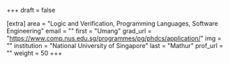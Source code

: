 +++
draft = false

[extra]
area = "Logic and Verification, Programming Languages, Software Engineering"
email = ""
first = "Umang"
grad_url = "https://www.comp.nus.edu.sg/programmes/pg/phdcs/application/"
img = ""
institution = "National University of Singapore"
last = "Mathur"
prof_url = ""
weight = 50
+++